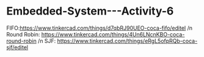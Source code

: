 # Embedded-System---Activity-6
FIFO:https://www.tinkercad.com/things/d7qbRJ90UEO-coca-fifo/editel /n 
Round Robin: https://www.tinkercad.com/things/4Un6LNcnKBO-coca-round-robin /n
SJF: https://www.tinkercad.com/things/eRgL5ofpRQb-coca-sjf/editel
